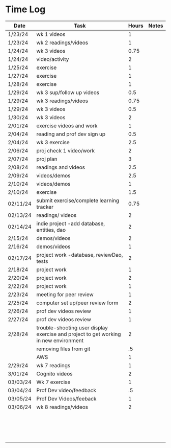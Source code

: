 
# Time Log

| Date     | Task                                                                                 | Hours | Notes|
|----------|--------------------------------------------------------------------------------------|-------|------|
| 1/23/24  | wk 1 videos                                                                          | 1     | |
| 1/23/24  | wk 2 readings/videos                                                                 | 1     | |
| 1/24/24  | wk 3 videos                                                                          | 0.75  | |
| 1/24/24  | video/activity                                                                       | 2     | |
| 1/25/24  | exercise                                                                             | 1     | |
| 1/27/24  | exercise                                                                             | 1     | |
| 1/28/24  | exercise                                                                             | 1     | |
| 1/29/24  | wk 3 sup/follow up videos                                                            | 0.5   | |
| 1/29/24  | wk 3 readings/videos                                                                 | 0.75  | |
| 1/29/24  | wk 3  videos                                                                         | 0.5   | |
| 1/30/24  | wk 3  videos                                                                         | 2     | |
| 2/01/24  | exercise videos and work                                                             | 1     | |
| 2/04/24  | reading and prof dev sign up                                                         | 0.5   | |
| 2/04/24  | wk 3 exercise                                                                        | 2.5   | |
| 2/06/24  | proj check 1 video/work                                                              | 2     | |
| 2/07/24  | proj plan                                                                            | 3     | |
| 2/08/24  | readings and videos                                                                  | 2.5   | |
| 2/09/24  | videos/demos                                                                         | 2.5   | |
| 2/10/24  | videos/demos                                                                         | 1     | |
| 2/10/24  | exercise                                                                             | 1.5   | |
| 02/11/24 | submit exercise/complete learning tracker                                            | 0.75  | |
| 02/13/24 | readings/ videos                                                                     | 2     | |
| 02/14/24 | indie project -add database, entities, dao                                           | 2     | |
| 2/15/24  | demos/videos                                                                         | 2     | |
| 2/16/24  | demos/videos                                                                         | 1     | |
| 02/17/24 | project work -database, reviewDao, tests                                             | 2     | |
| 2/18/24  | project work                                                                         | 1     | |
| 2/20/24  | project work                                                                         | 2     | |
| 2/22/24  | project work                                                                         | 1     | |
| 2/23/24  | meeting for peer review                                                              | 1     | |
| 2/25/24  | computer set up/peer review form                                                     | 2     | |
| 2/26/24  | prof dev videos review                                                               | 1     | |
| 2/27/24  | prof dev videos review                                                               | 1     | |
| 2/28/24  | trouble-shooting user display exercise and project to get working in new environment | 2     | |
|          | removing files from git                                                              | .5    | |
|          | AWS                                                                                  | 1     | |
| 2/29/24  | wk 7 readings                                                                        | 1     | |
| 3/01/24  | Cognito videos                                                                       | 2     | |
| 03/03/24 | Wk 7 exercise                                                                        | 1     | |
| 03/04/24 | Prof Dev video/feedback                                                              | .5    | |
| 03/05/24 | Prof Dev Videos/feeback                                                              | 1     | |
| 03/06/24 | wk 8 readings/videos                                                                 | 2     | |
|          |                                                                                      |       | |
|          |                                                                                      |       | |
|          |                                                                                      |       | |
|          |                                                                                      |       | |
|          |                                                                                      |       | |
|          |                                                                                      |       | |
|          |                                                                                      |       | |
|          |                                                                                      |       | |
|          |                                                                                      |       | |
|          |                                                                                      |       | |
|          |                                                                                      |       | |
|          |                                                                                      |       | |
|          |                                                                                      |       | |
|          |                                                                                      |       | |
|          |                                                                                      |       | |
|          |                                                                                      |       | |


